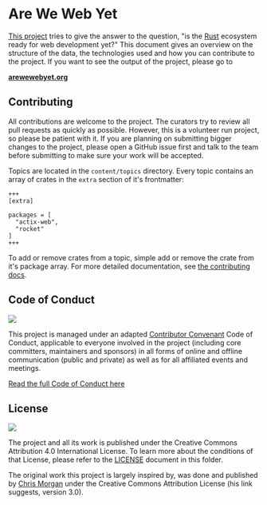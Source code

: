 # Are We Web Yet

[This project](https://github.com/bashyHQ/arewewebyet) tries to give the answer to the question, "is the [Rust](http://rust-lang.org) ecosystem ready for web development yet?" This document gives an overview on the structure of the data, the technologies used and how you can contribute to the project. If you want to see the output of the project, please go to

**[arewewebyet.org](http://www.arewewebyet.org/)**

## Contributing

All contributions are welcome to the project. The curators try to review all pull requests as quickly as possible. However, this is a volunteer run project, so please be patient with it. If you are planning on submitting bigger changes to the project, please open a GitHub issue first and talk to the team before submitting to make sure your work will be accepted.

Topics are located in the `content/topics` directory. Every topic contains an array of crates in the `extra` section of it's frontmatter:

```
+++
[extra]

packages = [
  "actix-web",
  "rocket"
]
+++
```

To add or remove crates from a topic, simple add or remove the crate from it's package array. For more detailed documentation, see [the contributing docs](./CONTRIBUTING.md).

## Code of Conduct

![](https://img.shields.io/badge/Code_of_Conduct-Contributor_Covenant-green.svg?style=flat-square)

This project is managed under an adapted [Contributor Convenant](http://contributor-covenant.org/) Code of Conduct, applicable to everyone involved in the project (including core committers, maintainers and sponsors) in all forms of online and offline communication (public and private) as well as for all affiliated events and meetings.

[Read the full Code of Conduct here](./CODE_OF_CONDUCT.md)

## License

![](https://img.shields.io/github/license/bashyHQ/arewewebyet.svg?style=flat-square)

The project and all its work is published under the Creative Commons Attribution 4.0 International License. To learn more about the conditions of that License, please refer to the [LICENSE](LICENSE) document in this folder.

The original work this project is largely inspired by, was done and published by [Chris Morgan](https://github.com/chris-morgan) under the Creative Commons Attribution License (his link suggests, version 3.0).
